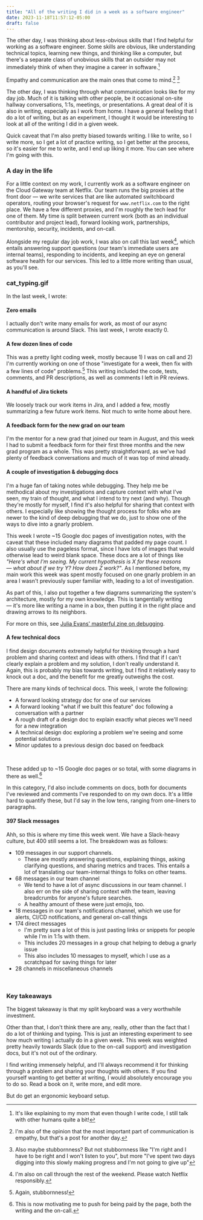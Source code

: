 ```yaml
---
title: "All of the writing I did in a week as a software engineer"
date: 2023-11-18T11:57:12-05:00
draft: false
---
```



The other day, I was thinking about less-obvious skills that I find helpful for
working as a software engineer. Some skills are obvious, like understanding
technical topics, learning new things, and thinking like a computer, but there's
a separate class of unobvious skills that an outsider may not immediately think
of when they imagine a career in software.[^1]

Empathy and communication are the main ones that come to mind.[^2] [^3]

The other day, I was thinking through what communication looks like for my day
job. Much of it is talking with other people, be it occasional on-site hallway
conversations, 1:1s, meetings, or presentations. A great deal of it is also in
writing, especially as I work from home. I have a general feeling that I do a
lot of writing, but as an experiment, I thought it would be interesting to look
at all of the writing I did in a given week.

Quick caveat that I'm also pretty biased towards writing. I like to write, so I
write more, so I get a lot of practice writing, so I get better at the process,
so it's easier for me to write, and I end up liking it more. You can see where
I'm going with this.

### A day in the life

For a little context on my work, I currently work as a software engineer on the
Cloud Gateway team at Netflix. Our team runs the big proxies at the front door
— we write services that are like automated switchboard operators, routing your
browser's request for `www.netflix.com` to the right place. We have a few
different proxies, and I'm roughly the tech lead for one of them. My time is
split between current work (both as an individual contributor and project lead),
forward looking work, partnerships, mentorship, security, incidents, and
on-call.

Alongside my regular day job work, I was also on call this last week[^4], which
entails answering support questions (our team's immediate users are internal
teams), responding to incidents, and keeping an eye on general software health
for our services. This led to a little more writing than usual, as you'll see.

### cat_typing.gif

In the last week, I wrote:

#### Zero emails

I actually don't write many emails for work, as most of our async communication
is around Slack. This last week, I wrote exactly 0.

#### A few dozen lines of code

This was a pretty light coding week, mostly because 1) I was on call and 2) I'm
currently working on one of those "investigate for a week, then fix with a few
lines of code" problems.[^5] This writing included the code, tests, comments,
and PR descriptions, as well as comments I left in PR reviews.

#### A handful of Jira tickets

We loosely track our work items in Jira, and I added a few, mostly summarizing a
few future work items. Not much to write home about here.


#### A feedback form for the new grad on our team

I'm the mentor for a new grad that joined our team in August, and this week I
had to submit a feedback form for their first three months and the new grad
program as a whole. This was pretty straightforward, as we've had plenty of
feedback conversations and much of it was top of mind already.

#### A couple of investigation & debugging docs

I'm a huge fan of taking notes while debugging. They help me be methodical about
my investigations and capture context with what I've seen, my train of thought,
and what I intend to try next (and why). Though they're mostly for myself, I
find it's also helpful for sharing that context with others. I especially like
showing the thought process for folks who are newer to the kind of deep
debugging that we do, just to show one of the ways to dive into a gnarly
problem.

This week I wrote ~15 Google doc pages of investigation notes, with the caveat
that these included many diagrams that padded my page count. I also usually use
the pageless format, since I have lots of images that would otherwise lead to
weird blank space. These docs are a lot of things like *"Here's what I'm seeing.
My current hypothesis is X for these reasons — what about if we try Y? How does
Z work?"*. As I mentioned before, my main work this week was spent mostly
focused on one gnarly problem in an area I wasn't previously super familiar
with, leading to a lot of investigation.

As part of this, I also put together a few diagrams summarizing the system's
architecture, mostly for my own knowledge. This is tangentially writing — it's
more like writing a name in a box, then putting it in the right place and
drawing arrows to its neighbors.

For more on this, see [Julia Evans' masterful zine on
debugging](https://jvns.ca/blog/2022/12/21/new-zine--the-pocket-guide-to-debugging/).

#### A few technical docs

I find design documents extremely helpful for thinking through a hard problem
and sharing context and ideas with others. I find that if I can't clearly
explain a problem and my solution, I don't really understand it. Again, this is
probably my bias towards writing, but I find it relatively easy to knock out a
doc, and the benefit for me greatly outweighs the cost.

There are many kinds of technical docs. This week, I wrote the following:
- A forward looking strategy doc for one of our services
- A forward looking "what if we built this feature" doc following a conversation
  with a partner
- A rough draft of a design doc to explain exactly what pieces we'll need for a
  new integration
- A technical design doc exploring a problem we're seeing and some potential
  solutions
- Minor updates to a previous design doc based on feedback

<br>

These added up to ~15 Google doc pages or so total, with some diagrams in there
as well.[^6]

In this category, I'd also include comments on docs, both for documents I've
reviewed and comments I've responded to on my own docs. It's a little hard to
quantify these, but I'd say in the low tens, ranging from one-liners to
paragraphs.

#### 397 Slack messages

Ahh, so this is where my time this week went. We have a Slack-heavy culture, but
400 still seems a lot. The breakdown was as follows:

- 109 messages in our support channels.
  - These are mostly answering questions, explaining things, asking clarifying
    questions, and sharing metrics and traces. This entails a lot of translating
    our team-internal things to folks on other teams.
- 68 messages in our team channel
  - We tend to have a lot of async discussions in our team channel. I also err
    on the side of sharing context with the team, leaving breadcrumbs for
    anyone's future searches.
  - A healthy amount of these were just emojis, too.
- 18 messages in our team's notifications channel, which we use for alerts,
  CI/CD notifications, and general on-call things
- 174 direct messages
  - I'm pretty sure a lot of this is just pasting links or snippets for people
    while I'm in 1:1s with them.
  - This includes 20 messages in a group chat helping to debug a gnarly issue
  - This also includes 10 messages to myself, which I use as a scratchpad for
    saving things for later
- 28 channels in miscellaneous channels

<br>


### Key takeaways

The biggest takeaway is that my split keyboard was a very worthwhile investment.

Other than that, I don't think there are any, really, other than the fact that I
do a lot of thinking and typing. This is just an interesting experiment to see
how much writing I actually do in a given week. This week was weighted pretty
heavily towards Slack (due to the on-call support) and investigation docs, but
it's not out of the ordinary.

I find writing immensely helpful, and I'll always recommend it for thinking
through a problem and sharing your thoughts with others. If you find yourself
wanting to get better at writing, I would absolutely encourage you to do so.
Read a book on it, write more, and edit more.

But do get an ergonomic keyboard setup.

[^1]: It's like explaining to my mom that even though I write code, I still talk
with other humans quite a bit!

[^2]: I'm also of the opinion that the most important part of communication is
empathy, but that's a post for another day.

[^3]: Also maybe stubbornness? But not stubbornness like "I'm right and I have
    to be right and I won't listen to you", but more "I've spent two days
    digging into this slowly making progress and I'm not going to give up"

[^4]: I'm also on call through the rest of the weekend. Please watch Netflix
    responsibly.

[^5]: Again, stubbornness!

[^6]: This is now motivating me to push for being paid by the page, both the
    writing and the on-call.